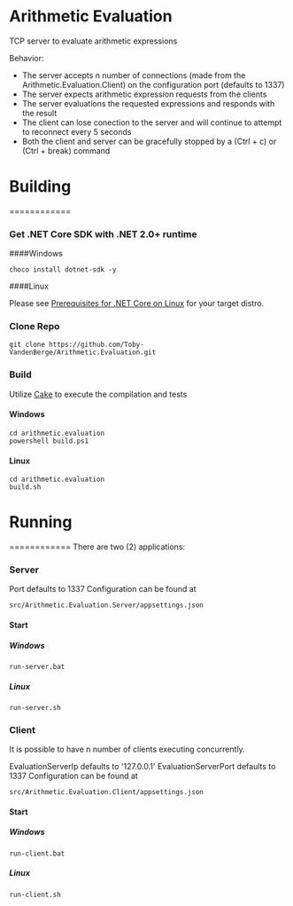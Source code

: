 Arithmetic Evaluation
============
TCP server to evaluate arithmetic expressions

Behavior:
- The server accepts n number of connections (made from the Arithmetic.Evaluation.Client) on the configuration port (defaults to 1337)
- The server expects arithmetic expression requests from the clients
- The server evaluations the requested expressions and responds with the result
- The client can lose conection to the server and will continue to attempt to reconnect every 5 seconds
- Both the client and server can be gracefully stopped by a (Ctrl + c) or (Ctrl + break) command

# Building
============
### Get .NET Core SDK with .NET 2.0+ runtime

####Windows
```
choco install dotnet-sdk -y
```

####Linux

Please see [Prerequisites for .NET Core on Linux](https://docs.microsoft.com/en-us/dotnet/core/linux-prerequisites?tabs=netcore2x) for your target distro.

### Clone Repo
```
git clone https://github.com/Toby-VandenBerge/Arithmetic.Evaluation.git
```

### Build
Utilize [Cake](https://github.com/cake-build/cake) to execute the compilation and tests
#### Windows
```
cd arithmetic.evaluation
powershell build.ps1
```

#### Linux
```
cd arithmetic.evaluation
build.sh
```

# Running
============
There are two (2) applications:
### Server
Port defaults to 1337
Configuration can be found at 
```
src/Arithmetic.Evaluation.Server/appsettings.json
```

#### Start
##### Windows
```
run-server.bat
```
##### Linux
```
run-server.sh
```

### Client
It is possible to have n number of clients executing concurrently.

EvaluationServerIp defaults to '127.0.0.1'
EvaluationServerPort defaults to 1337
Configuration can be found at 
```
src/Arithmetic.Evaluation.Client/appsettings.json
```

#### Start
##### Windows
```
run-client.bat
```
##### Linux
```
run-client.sh
```
